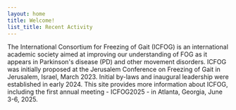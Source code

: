 ```yaml
---
layout: home
title: Welcome!
list_title: Recent Activity
---
```


The International Consortium for Freezing of Gait (ICFOG) is an international academic society aimed at improving our understanding of FOG as it appears in Parkinson's disease (PD) and other movement disorders. ICFOG was initially proposed at the Jerusalem Conference on Freezing of Gait in Jerusalem, Israel, March 2023. Initial by-laws and inaugural leadership were established in early 2024. This site provides more information about ICFOG, including the first annual meeting - ICFOG2025 - in Atlanta, Georgia, June 3-6, 2025.

